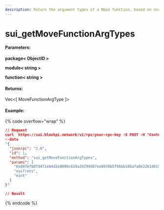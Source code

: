```yaml
---
description: Return the argument types of a Move function, based on normalized Type.
---
```


# sui\_getMoveFunctionArgTypes

#### **Parameters:**

**package< ObjectID >**&#x20;

**module< string >**&#x20;

**function< string >**&#x20;

#### **Returns:**

Vec<\[ MoveFunctionArgType ]>

#### Example:

{% code overflow="wrap" %}
```json
// Request
curl  https://sui.blockpi.network/v1/rpc/your-rpc-key -X POST -H "Content-Type: application/json" 
--data 
'{
  "jsonrpc": "2.0",
  "id": 1,
  "method": "sui_getMoveFunctionArgTypes",
  "params": [
    "0x007efb0f94f1e64d2e8090c619a39299d87ee8070b5f56bb10bafa0e2261d819",
    "suifrens",
    "mint"
  ]
}'

// Result

```
{% endcode %}
